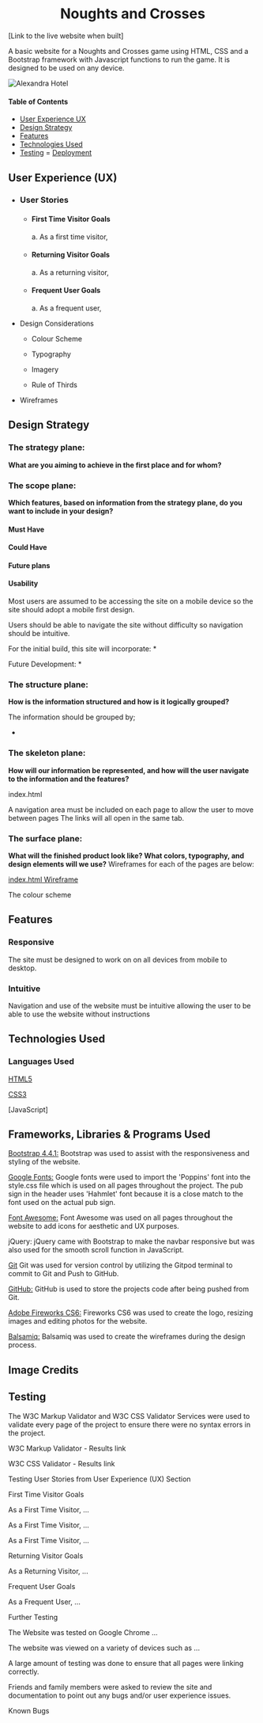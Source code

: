 <h1 align="center">Noughts and Crosses</h1>
[Link to the live website when built]

A basic website for a Noughts and Crosses game using HTML, CSS and a Bootstrap framework with Javascript functions to run the game.
It is designed to be used on any device.

![Alexandra Hotel](/assets/images/alexandra-outside.jpg "Alexandra Hotel Exterior")

#### Table of Contents

- [User Experience UX](#user-experience-ux)
- [Design Strategy](#design-strategy)
- [Features](#features)
- [Technologies Used](#Technologies-Used)
- [Testing](#Testing)
= [Deployment](#Deployment)


## User Experience (UX)

* ### User Stories
  - #### First Time Visitor Goals
  
    a. As a first time visitor, 
    

  - #### Returning Visitor Goals
  
    a. As a returning visitor, 
    

  - #### Frequent User Goals
  
    a. As a frequent user, 

* Design Considerations
  - Colour Scheme
    
    
    
  - Typography
    
    
    
  - Imagery



  - Rule of Thirds


* Wireframes



## Design Strategy

### The strategy plane:
**What are you aiming to achieve in the first place and for whom?**




### The scope plane:
**Which features, based on information from the strategy plane, do you want to include in your design?**

#### Must Have



#### Could Have



#### Future plans



#### Usability
Most users are assumed to be accessing the site on a mobile device so the site should adopt a mobile first design.

Users should be able to navigate the site without difficulty so navigation should be intuitive.

For the initial build, this site will incorporate:
* 

Future Development:
* 


### The structure plane:
**How is the information structured and how is it logically grouped?**

The information should be grouped by;

* 





### The skeleton plane:
**How will our information be represented, and how will the user navigate to the information and the features?**

index.html


A navigation area must be included on each page to allow the user to move between pages
The links will all open in the same tab.


### The surface plane:
**What will the finished product look like? What colors, typography, and design elements will we use?**
Wireframes for each of the pages are below:

<a href="/assets/wireframes/index.png" target="_blank">index.html Wireframe</a>


The colour scheme 

## Features

### Responsive
The site must be designed to work on on all devices from mobile to desktop.

### Intuitive
Navigation and use of the website must be intuitive allowing the user to be able to use the website without instructions

## Technologies Used

### Languages Used
[HTML5](https://en.wikipedia.org/wiki/HTML5)

[CSS3](https://en.wikipedia.org/wiki/CSS)

[JavaScript]

## Frameworks, Libraries & Programs Used

[Bootstrap 4.4.1:](https://getbootstrap.com/docs/4.4/getting-started/introduction/)
Bootstrap was used to assist with the responsiveness and styling of the website.

[Google Fonts:](https://fonts.google.com/)
Google fonts were used to import the 'Poppins' font into the style.css file which is used on all pages throughout the project.
The pub sign in the header uses 'Hahmlet' font because it is a close match to the font used on the actual pub sign.

[Font Awesome:](https://fontawesome.com/)
Font Awesome was used on all pages throughout the website to add icons for aesthetic and UX purposes.

jQuery:
jQuery came with Bootstrap to make the navbar responsive but was also used for the smooth scroll function in JavaScript.

[Git](https://git-scm.com/)
Git was used for version control by utilizing the Gitpod terminal to commit to Git and Push to GitHub.

[GitHub:](https://github.com/)
GitHub is used to store the projects code after being pushed from Git.

[Adobe Fireworks CS6:](https://www.adobe.com)
Fireworks CS6 was used to create the logo, resizing images and editing photos for the website.

[Balsamiq:](https://balsamiq.com/)
Balsamiq was used to create the wireframes during the design process.

## Image Credits


## Testing

The W3C Markup Validator and W3C CSS Validator Services were used to validate every page of the project to ensure there were no syntax errors in the project.

W3C Markup Validator - Results link

W3C CSS Validator - Results link

Testing User Stories from User Experience (UX) Section

First Time Visitor Goals

As a First Time Visitor, ...

As a First Time Visitor, ...

As a First Time Visitor, ...

Returning Visitor Goals

As a Returning Visitor, ...

Frequent User Goals

As a Frequent User, ...


Further Testing

The Website was tested on Google Chrome ...

The website was viewed on a variety of devices such as ...

A large amount of testing was done to ensure that all pages were linking correctly.

Friends and family members were asked to review the site and documentation to point out any bugs and/or user experience issues.

Known Bugs

